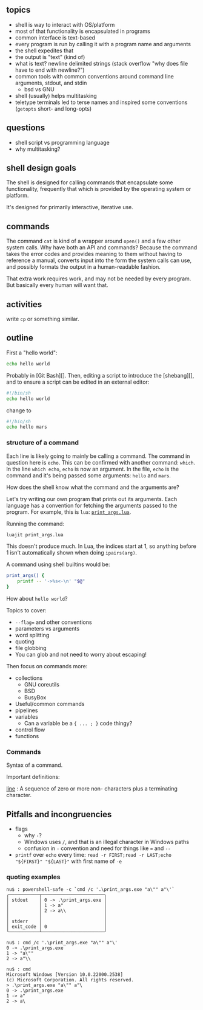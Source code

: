 ## topics

- shell is way to interact with OS/platform
- most of that functionality is encapsulated in programs
- common interface is text-based
- every program is run by calling it with a program name and arguments
- the shell expedites that
- the output is "text" (kind of)
- what is text? newline delimited strings (stack overflow "why does file have to end with newline?")
- common tools with common conventions around command line arguments, stdout, and stdin
  - bsd vs GNU
- shell (usually) helps multitasking
- teletype terminals led to terse names and inspired some conventions (`getopts` short- and long-opts)

## questions

- shell script vs programming language
- why multitasking?

## shell design goals

The shell is designed for calling commands that encapsulate some functionality, frequently that which is provided by the operating system or platform.

It's designed for primarily interactive, iterative use.

## commands

The command `cat` is kind of a wrapper around `open()` and a few other system calls. Why have both an API and commands? Because the command takes the error codes and provides meaning to them without having to reference a manual, converts input into the form the system calls can use, and possibly formats the output in a human-readable fashion.

That extra work requires work, and may not be needed by every program. But basically every human will want that.

## activities

write `cp` or something similar.

## outline

First a "hello world":

```sh
echo hello world
```

Probably in [Git Bash][]. Then, editing a script to introduce the [shebang][], and to ensure a script can be edited in an external editor:

```sh
#!/bin/sh
echo hello world
```

change to

```sh
#!/bin/sh
echo hello mars
```

### structure of a command

Each line is likely going to mainly be calling a command. The command in question here is `echo`. This can be confirmed with another command: `which`. In the line `which echo`, `echo` is now an argument. In the file, `echo` is the command and it's being passed some arguments: `hello` and `mars`.

How does the shell know what the command and the arguments are?

Let's try writing our own program that prints out its arguments. Each language has a convention for fetching the arguments passed to the program. For example, this is `lua`: [`print_args.lua`](./print_args.lua).

Running the command:

```sh
luajit print_args.lua
```

This doesn't produce much. In Lua, the indices start at 1, so anything before 1 isn't automatically shown when doing `ipairs(arg)`.

A command using shell builtins would be:

```sh
print_args() {
    printf -- '->%s<-\n' "$@"
}
```

How about `hello world`?

Topics to cover:

- `--flag=` and other conventions
- parameters vs arguments
- word splitting
- quoting
- file globbing
- You can glob and not need to worry about escaping!

Then focus on commands more:

- collections
    - GNU coreutils
    - BSD
    - BusyBox
- Useful/common commands
- pipelines
- variables
  - Can a variable be a `{ ... ; }` code thingy?
- control flow
- functions

### Commands

Syntax of a command.

Important definitions:

[line][]
: A sequence of zero or more non- <newline> characters plus a terminating <newline> character.


## Pitfalls and incongruencies

- flags
  - why `-`?
  - Windows uses `/`, and that is an illegal character in Windows paths
  - confusion in `-` convention and need for things like `=` and `--`
- `printf` over `echo` every time: `read -r FIRST;read -r LAST;echo "${FIRST}" "${LAST}"` with first name of `-e`

### quoting examples

```text
nu$ : powershell-safe -c `cmd /c '.\print_args.exe "a\"" a"\'`
╭───────────┬───────────────────────╮
│ stdout    │ 0 -> .\print_args.exe │
│           │ 1 -> a"               │
│           │ 2 -> a\\              │
│           │                       │
│ stderr    │                       │
│ exit_code │ 0                     │
╰───────────┴───────────────────────╯

nu$ : cmd /c '.\print_args.exe "a\"" a"\'
0 -> .\print_args.exe
1 -> "a\""
2 -> a"\\

nu$ : cmd
Microsoft Windows [Version 10.0.22000.2538]
(c) Microsoft Corporation. All rights reserved.
> .\print_args.exe "a\"" a"\
0 -> .\print_args.exe
1 -> a"
2 -> a\
```


[shell doc]: <https://people.csail.mit.edu/saltzer/Multics/Multics-Documents/MDN/MDN-4.pdf>
[shell history]: <https://multicians.org/shell.html>
[shell wiki]: <https://en.wikipedia.org/wiki/Shell_(computing)>
[thoughtbot]: <https://thoughtbot.com/blog/the-unix-shells-humble-if>
[phoenix cheatsheet]: <https://phoenixnap.com/kb/linux-commands-cheat-sheet>
[rich's tricks]: <https://www.etalabs.net/sh_tricks.html>
[shellhaters]: <https://shellhaters.org/>
[pure sh bible]: <https://github.com/dylanaraps/pure-sh-bible>
[Unix filesystem]: <https://en.wikipedia.org/wiki/Unix_filesystem>
[grymoire sh]: <https://www.grymoire.com/Unix/Sh.html>
[whynot csh]: <http://www.faqs.org/faqs/unix-faq/shell/csh-whynot/>
[grymoire no csh]: <https://www.grymoire.com/Unix/CshTop10.txt>
[grymoire csh]: <https://www.grymoire.com/Unix/Csh.html>
[csh wiki]: <https://en.wikipedia.org/wiki/C_shell#Design_objectives_and_features>
[posix spec]: <https://pubs.opengroup.org/onlinepubs/9699919799/toc.htm>
[line]: <https://pubs.opengroup.org/onlinepubs/9699919799/basedefs/V1_chap03.html#tag_03_206>
[text file]: <https://pubs.opengroup.org/onlinepubs/9699919799/basedefs/V1_chap03.html#tag_03_403>
